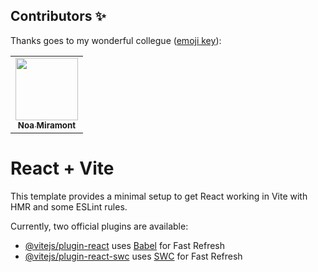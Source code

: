 ## Contributors ✨

Thanks goes to my wonderful collegue ([emoji key](https://allcontributors.org/docs/en/emoji-key)):

<!-- ALL-CONTRIBUTORS-LIST:START - Do not remove or modify this section -->
<!-- prettier-ignore -->
<!-- markdownlint-disable -->
<table>
  <tr>
    <td align="center"><a href="https://github.com/noa-miramont"><img src="https://avatars.githubusercontent.com/noa-miramont?v=4" width="100px;" alt=""/><br /><sub><b>Noa Miramont</b></sub></a><br /></td>
  </tr>
</table>
<!-- ALL-CONTRIBUTORS-LIST:END -->

# React + Vite

This template provides a minimal setup to get React working in Vite with HMR and some ESLint rules.

Currently, two official plugins are available:

- [@vitejs/plugin-react](https://github.com/vitejs/vite-plugin-react/blob/main/packages/plugin-react/README.md) uses [Babel](https://babeljs.io/) for Fast Refresh
- [@vitejs/plugin-react-swc](https://github.com/vitejs/vite-plugin-react-swc) uses [SWC](https://swc.rs/) for Fast Refresh

